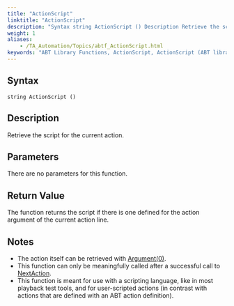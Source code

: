 ```yaml
--- 
title: "ActionScript"
linktitle: "ActionScript"
description: "Syntax string ActionScript () Description Retrieve the script for the current action. Parameters There are no parameters for this function. Return Value The function returns the script if there is one ..."
weight: 1
aliases: 
    - /TA_Automation/Topics/abtf_ActionScript.html
keywords: "ABT Library Functions, ActionScript, ActionScript (ABT library function)"
---
```


## Syntax

`string ActionScript ()`

## Description

Retrieve the script for the current action.

## Parameters

There are no parameters for this function.

## Return Value

The function returns the script if there is one defined for the action argument of the current action line.

## Notes

-   The action itself can be retrieved with [Argument\(0\)](/automation-guide/action-based-testing-language/testarchitect-automation-classes/engine-class-methods/argument).
-   This function can only be meaningfully called after a successful call to [NextAction](/automation-guide/action-based-testing-language/testarchitect-automation-classes/engine-class-methods/nextaction).
-   This function is meant for use with a scripting language, like in most playback test tools, and for user-scripted actions \(in contrast with actions that are defined with an ABT action definition\).



